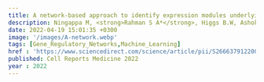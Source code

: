 ```yaml
---
title: A network-based approach to identify expression modules underlying rejection in pediatric liver transplantation
description: Ningappa M, <strong>Rahman S A*</strong>, Higgs B.W, Ashokkumar C.S, Sahni N, Sindhi R, <strong>Das J✝</strong>
date: 2022-04-19 15:01:35 +0300
image: '/images/A-network.webp'
tags: [Gene_Regulatory_Networks,Machine_Learning]
href : 'https://www.sciencedirect.com/science/article/pii/S2666379122001227#sec2'
published: Cell Reports Medicine 2022
year : 2022
---
```

